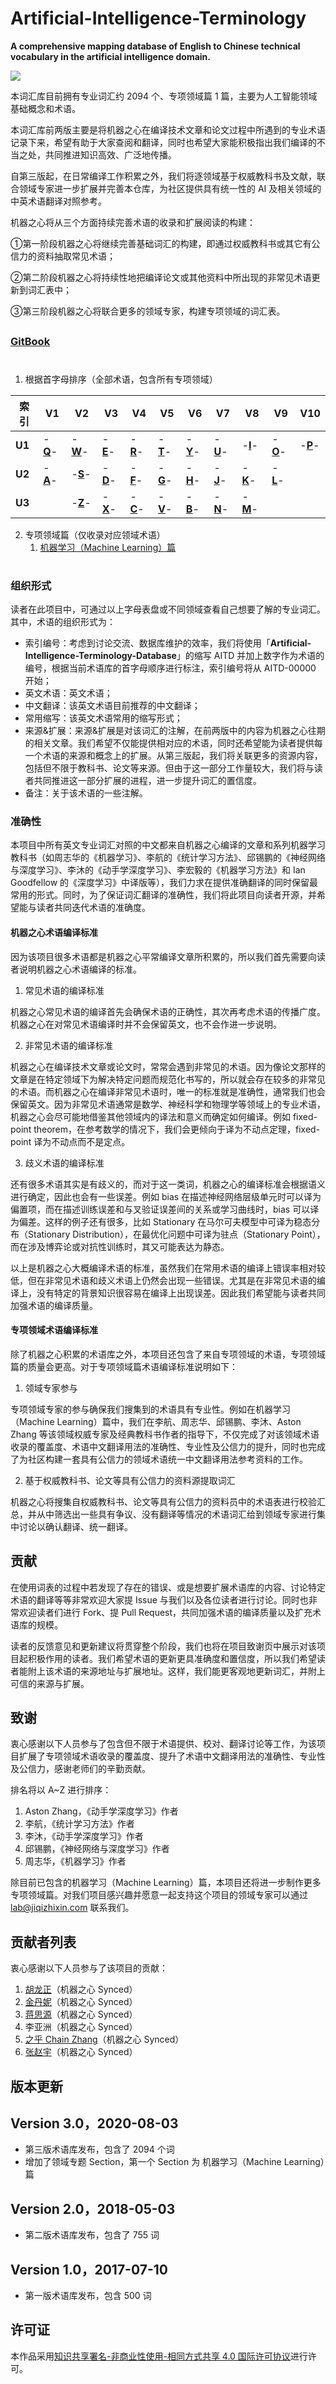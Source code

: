 # Artificial-Intelligence-Terminology

**A comprehensive mapping database of English to Chinese technical vocabulary in the artificial intelligence domain.**

![](https://github.com/jiqizhixin/Artificial-Intelligence-Terminology/blob/master/assets/logo.png)

本词汇库目前拥有专业词汇约 2094 个、专项领域篇 1 篇，主要为人工智能领域基础概念和术语。

本词汇库前两版主要是将机器之心在编译技术文章和论文过程中所遇到的专业术语记录下来，希望有助于大家查阅和翻译，同时也希望大家能积极指出我们编译的不当之处，共同推进知识高效、广泛地传播。

自第三版起，在日常编译工作积累之外，我们将逐领域基于权威教科书及文献，联合领域专家进一步扩展并完善本仓库，为社区提供具有统一性的 AI 及相关领域的中英术语翻译对照参考。

机器之心将从三个方面持续完善术语的收录和扩展阅读的构建：

①第一阶段机器之心将继续完善基础词汇的构建，即通过权威教科书或其它有公信力的资料抽取常见术语；

②第二阶段机器之心将持续性地把编译论文或其他资料中所出现的非常见术语更新到词汇表中；

③第三阶段机器之心将联合更多的领域专家，构建专项领域的词汇表。

##

### [GitBook](https://jiqizhixin.gitbook.io/artificial-intelligence-terminology-database/)

# #

1. 根据首字母排序（全部术语，包含所有专项领域）

| 索引   | V1                                                           | V2                                                           | V3                                                           | V4                                                           | V5                                                           | V6                                                           | V7                                                           | V8                                                           | V9                                                           | V10                                                          |
| ------ | ------------------------------------------------------------ | ------------------------------------------------------------ | ------------------------------------------------------------ | ------------------------------------------------------------ | ------------------------------------------------------------ | ------------------------------------------------------------ | ------------------------------------------------------------ | ------------------------------------------------------------ | ------------------------------------------------------------ | ------------------------------------------------------------ |
| **U1** | -[**Q**](https://github.com/SyncedAI00/Artificial-Intelligence-Terminology/blob/master/data/Q.md)- | -[**W**](https://github.com/SyncedAI00/Artificial-Intelligence-Terminology/blob/master/data/W.md)- | -[**E**](https://github.com/SyncedAI00/Artificial-Intelligence-Terminology/blob/master/data/E.md)- | -[**R**](https://github.com/SyncedAI00/Artificial-Intelligence-Terminology/blob/master/data/R.md)- | -[**T**](https://github.com/SyncedAI00/Artificial-Intelligence-Terminology/blob/master/data/T.md)- | -[**Y**](https://github.com/SyncedAI00/Artificial-Intelligence-Terminology/blob/master/data/Y.md)- | -[**U**](https://github.com/SyncedAI00/Artificial-Intelligence-Terminology/blob/master/data/U.md)- | -[**I**](https://github.com/SyncedAI00/Artificial-Intelligence-Terminology/blob/master/data/I.md)- | -[**O**](https://github.com/SyncedAI00/Artificial-Intelligence-Terminology/blob/master/data/O.md)- | -[**P**](https://github.com/SyncedAI00/Artificial-Intelligence-Terminology/blob/master/data/P.md)- |
| **U2** | -[**A**](https://github.com/SyncedAI00/Artificial-Intelligence-Terminology/blob/master/data/A.md)- | -[**S**](https://github.com/SyncedAI00/Artificial-Intelligence-Terminology/blob/master/data/S.md)- | -[**D**](https://github.com/SyncedAI00/Artificial-Intelligence-Terminology/blob/master/data/D.md)- | -[**F**](https://github.com/SyncedAI00/Artificial-Intelligence-Terminology/blob/master/data/F.md)- | -[**G**](https://github.com/SyncedAI00/Artificial-Intelligence-Terminology/blob/master/data/G.md)- | -[**H**](https://github.com/SyncedAI00/Artificial-Intelligence-Terminology/blob/master/data/H.md)- | -[**J**](https://github.com/SyncedAI00/Artificial-Intelligence-Terminology/blob/master/data/J.md)- | -[**K**](https://github.com/SyncedAI00/Artificial-Intelligence-Terminology/blob/master/data/K.md)- | -[**L**](https://github.com/SyncedAI00/Artificial-Intelligence-Terminology/blob/master/data/L.md)- |                                                              |
| **U3** |                                                              | -[**Z**](https://github.com/SyncedAI00/Artificial-Intelligence-Terminology/blob/master/data/Z.md)- | -[**X**](https://github.com/SyncedAI00/Artificial-Intelligence-Terminology/blob/master/data/X.md)- | -[**C**](https://github.com/SyncedAI00/Artificial-Intelligence-Terminology/blob/master/data/C.md)- | -[**V**](https://github.com/SyncedAI00/Artificial-Intelligence-Terminology/blob/master/data/V.md)- | -[**B**](https://github.com/SyncedAI00/Artificial-Intelligence-Terminology/blob/master/data/B.md)- | -[**N**](https://github.com/SyncedAI00/Artificial-Intelligence-Terminology/blob/master/data/N.md)- | -[**M**](https://github.com/SyncedAI00/Artificial-Intelligence-Terminology/blob/master/data/M.md)- |                                                              |                                                              |
2. 专项领域篇（仅收录对应领域术语）
   1. [机器学习（Machine Learning）篇](https://github.com/jiqizhixin/Artificial-Intelligence-Terminology/blob/master/section/Machine%20Learning.md)

# #

### 组织形式

读者在此项目中，可通过以上字母表盘或不同领域查看自己想要了解的专业词汇。其中，术语的组织形式为：

- 索引编号：考虑到讨论交流、数据库维护的效率，我们将使用「**Artificial-Intelligence-Terminology-Database**」的缩写 AITD 并加上数字作为术语的编号，根据当前术语库的首字母顺序进行标注，索引编号将从 AITD-00000 开始；
- 英文术语：英文术语；
- 中文翻译：该英文术语目前推荐的中文翻译；
- 常用缩写：该英文术语常用的缩写形式；
- 来源&扩展：来源&扩展是对该词汇的注解，在前两版中的内容为机器之心往期的相关文章。我们希望不仅能提供相对应的术语，同时还希望能为读者提供每一个术语的来源和概念上的扩展。从第三版起，我们将关联更多的资源内容，包括但不限于教科书、论文等来源。但由于这一部分工作量较大，我们将与读者共同推进这一部分扩展的进程，进一步提升词汇的置信度。
- 备注：关于该术语的一些注解。

### 准确性

本项目中所有英文专业词汇对照的中文都来自机器之心编译的文章和系列机器学习教科书（如周志华的《机器学习》、李航的《统计学习方法》、邱锡鹏的《神经网络与深度学习》、李沐的《动手学深度学习》、李宏毅的《机器学习方法》和 Ian Goodfellow 的《深度学习》中译版等），我们力求在提供准确翻译的同时保留最常用的形式。同时，为了保证词汇翻译的准确性，我们将此项目向读者开源，并希望能与读者共同迭代术语的准确度。

#### 机器之心术语编译标准

因为该项目很多术语都是机器之心平常编译文章所积累的，所以我们首先需要向读者说明机器之心术语编译的标准。

1. 常见术语的编译标准

机器之心常见术语的编译首先会确保术语的正确性，其次再考虑术语的传播广度。机器之心在对常见术语编译时并不会保留英文，也不会作进一步说明。

2. 非常见术语的编译标准

机器之心在编译技术文章或论文时，常常会遇到非常见的术语。因为像论文那样的文章是在特定领域下为解决特定问题而规范化书写的，所以就会存在较多的非常见的术语。而机器之心在编译非常见术语时，唯一的标准就是准确性，通常我们也会保留英文。因为非常见术语通常是数学、神经科学和物理学等领域上的专业术语，机器之心会尽可能地借鉴其他领域内的译法和意义而确定如何编译。例如 fixed-point theorem，在参考数学的情况下，我们会更倾向于译为不动点定理，fixed-point 译为不动点而不是定点。

3. 歧义术语的编译标准

还有很多术语其实是有歧义的，而对于这一类词，机器之心的编译标准会根据语义进行确定，因此也会有一些误差。例如 bias 在描述神经网络层级单元时可以译为偏置项，而在描述训练误差和与叉验证误差间的关系或学习曲线时，bias 可以译为偏差。这样的例子还有很多，比如 Stationary 在马尔可夫模型中可译为稳态分布（Stationary Distribution），在最优化问题中可译为驻点（Stationary Point），而在涉及博弈论或对抗性训练时，其又可能表达为静态。

以上是机器之心大概编译术语的标准，虽然我们在常用术语的编译上错误率相对较低，但在非常见术语和歧义术语上仍然会出现一些错误。尤其是在非常见术语的编译上，没有特定的背景知识很容易在编译上出现误差。因此我们希望能与读者共同加强术语的编译质量。

#### 专项领域术语编译标准

除了机器之心积累的术语库之外，本项目还包含了来自专项领域的术语，专项领域篇的质量会更高。对于专项领域篇术语编译标准说明如下：

1. 领域专家参与

专项领域专家的参与确保我们搜集到的术语具有专业性。例如在机器学习（Machine Learning）篇中，我们在李航、周志华、邱锡鹏、李沐、Aston Zhang 等该领域权威专家及经典教科书作者的指导下，不仅完成了对该领域术语收录的覆盖度、术语中文翻译用法的准确性、专业性及公信力的提升，同时也完成了为社区构建一套具有公信力的领域术语统一中文翻译用法参考资料的工作。

2. 基于权威教科书、论文等具有公信力的资料源提取词汇

机器之心将搜集自权威教科书、论文等具有公信力的资料员中的术语表进行校验汇总，并从中筛选出一些具有争议、没有翻译等情况的术语词汇给到领域专家进行集中讨论以确认翻译、统一翻译。

## 贡献

在使用词表的过程中若发现了存在的错误、或是想要扩展术语库的内容、讨论特定术语的翻译等等非常欢迎大家提 Issue 与我们以及各位读者进行讨论。同时也非常欢迎读者们进行 Fork、提 Pull Request，共同加强术语的编译质量以及扩充术语库的规模。

读者的反馈意见和更新建议将贯穿整个阶段，我们也将在项目致谢页中展示对该项目起积极作用的读者。我们希望术语的更新更具准确度和置信度，所以我们希望读者能附上该术语的来源地址与扩展地址。这样，我们能更客观地更新词汇，并附上可信的来源与扩展。

## 致谢

衷心感谢以下人员参与了包含但不限于术语提供、校对、翻译讨论等工作，为该项目扩展了专项领域术语收录的覆盖度、提升了术语中文翻译用法的准确性、专业性及公信力，感谢老师们的辛勤贡献。

排名将以 A~Z 进行排序：

1. Aston Zhang，《动手学深度学习》作者
2. 李航，《统计学习方法》作者
3. 李沐，《动手学深度学习》作者
4. 邱锡鹏，《神经网络与深度学习》作者
5. 周志华，《机器学习》作者

除目前已包含的机器学习（Machine Learning）篇，本项目还将进一步制作更多专项领域篇。对我们项目感兴趣并愿意一起支持这个项目的领域专家可以通过 lab@jiqizhixin.com 联系我们。

## 贡献者列表

衷心感谢以下人员参与了该项目的贡献：

1. [胡龙正](https://github.com/VXenomac)（机器之心 Synced）
2. [金丹妮](https://github.com/jindanni)（机器之心 Synced）
3. [蒋思源](https://github.com/HoratioJSY)（机器之心 Synced）
4. 李亚洲（机器之心 Synced）
5. [之乎 Chain Zhang](https://github.com/chainn)（机器之心 Synced）
6. [张赵宇](https://github.com/xavier-zy)（机器之心 Synced）

## 版本更新

## Version 3.0，2020-08-03

- 第三版术语库发布，包含了 2094 个词
- 增加了领域专题 Section，第一个 Section 为 机器学习（Machine Learning）篇

## Version 2.0，2018-05-03

- 第二版术语库发布，包含了 755 词

## Version 1.0，2017-07-10

- 第一版术语库发布，包含 500 词

## 许可证

本作品采用[知识共享署名-非商业性使用-相同方式共享 4.0 国际许可协议](http://creativecommons.org/licenses/by-nc-sa/4.0/)进行许可。

